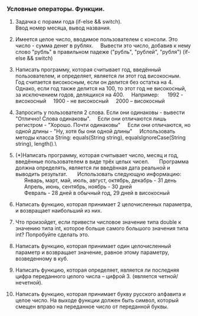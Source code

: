 ### Условные операторы. Функции.

1. Задачка с порами года (if-else && switch).\
    Ввод номер месяца, вывод названия.

2. Имеется целое число, вводимое пользователем с консоли. Это число - сумма денег в рублях.
    Вывести это число, добавив к нему слово "рубль" в правильном падеже ("рубль", "рублей", "рубля")  (if-else && switch)

3. Написать программу, которая считывает год, введённый пользователем, и определяет, является ли этот год високосным.
    Год считается високосным, если он делится без остатка на 4.
    Однако, если год также делится на 100, то этот год не високосный, за исключением годов, делящихся на 400.
    Например: 
    1992 - високосный
    1900 - не високосный
    2000 – високосный

4. Запросить у пользователя 2 слова. Если они одинаковы - вывести "Отлично! Слова одинаковы".
    Если они отличаются лишь регистром - "Хорошо. Почти одинаковы"
    Если они отличаются, но одной длины - "Ну, хотя бы они одной длины"
    Использовать методы класса String: equals(String string), equalsIgnoreCase(String string), length().\
5. (*)Написать программу, которая считывает число, месяц и год, введённые пользователем в виде трёх целых чисел.
      Программа должна определять, является ли введённая дата реальной и выводить результат.
      Использовать следующую информацию:\
      Январь, март, май, июль, август, октябрь, декабрь - 31 день\
      Апрель, июнь, сентябрь, ноябрь - 30 дней\
      Февраль - 28 дней в обычный год, 29 дней в високосный

6. Написать функцию, которая принимает 2 целочисленных параметра, и возвращает наибольший из них.

7. Что произойдет, если привести числовое значение типа double к значению
   типа int, которое больше самого большого значения типа int? Попробуйте
   сделать это.

7. Написать функцию, которая принимает один целочисленный параметр и возвращает значение, равное этому параметру, возведенному в куб.

8. Написать функцию, которая определяет, является ли последняя цифра переданного целого числа – цифрой 3. (является четной/нечетной).

9. Написать функцию, которая принимает букву русского алфавита и целое число. На выходе функции должен быть символ, 
    который смещен вправо на переданное число от переданной буквы.
    


